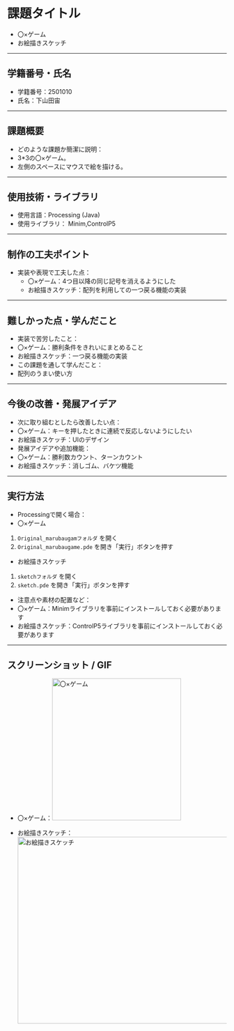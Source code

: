 
# 課題タイトル
- 〇×ゲーム
- お絵描きスケッチ

---

## 学籍番号・氏名
- 学籍番号：2501010
- 氏名：下山田宙

---

## 課題概要
- どのような課題か簡潔に説明：
 - 3*3の〇×ゲーム。
 - 左側のスペースにマウスで絵を描ける。

---

## 使用技術・ライブラリ
- 使用言語：Processing (Java)
- 使用ライブラリ：
  Minim,ControlP5

---

## 制作の工夫ポイント
- 実装や表現で工夫した点：
  - 〇×ゲーム：4つ目以降の同じ記号を消えるようにした
  - お絵描きスケッチ：配列を利用しての一つ戻る機能の実装

---

## 難しかった点・学んだこと
- 実装で苦労したこと：
 - 〇×ゲーム：勝利条件をきれいにまとめること
 - お絵描きスケッチ：一つ戻る機能の実装  
- この課題を通して学んだこと：
 - 配列のうまい使い方

---

## 今後の改善・発展アイデア
- 次に取り組むとしたら改善したい点：
 - 〇×ゲーム：キーを押したときに連続で反応しないようにしたい
 - お絵描きスケッチ：UIのデザイン
- 発展アイデアや追加機能：
 - 〇×ゲーム：勝利数カウント、ターンカウント
 - お絵描きスケッチ：消しゴム、バケツ機能

---

## 実行方法
- Processingで開く場合：
 - 〇×ゲーム
  1. `Original_marubaugamフォルダ` を開く
  2. `Original_marubaugame.pde` を開き「実行」ボタンを押す
 - お絵描きスケッチ
  1. `sketchフォルダ` を開く
  2. `sketch.pde` を開き「実行」ボタンを押す
- 注意点や素材の配置など：
 - 〇×ゲーム：Minimライブラリを事前にインストールしておく必要があります
 - お絵描きスケッチ：ControlP5ライブラリを事前にインストールしておく必要があります
---

## スクリーンショット / GIF
- 〇×ゲーム：<img width="296" height="326" alt="〇×ゲーム" src="https://github.com/user-attachments/assets/d2079daf-1c7a-4e5b-abff-7588d2b032cd" />

- お絵描きスケッチ：<img width="1000" height="429" alt="お絵描きスケッチ" src="https://github.com/user-attachments/assets/6cfb0237-8068-4db4-84ed-99849f3bf428" />

